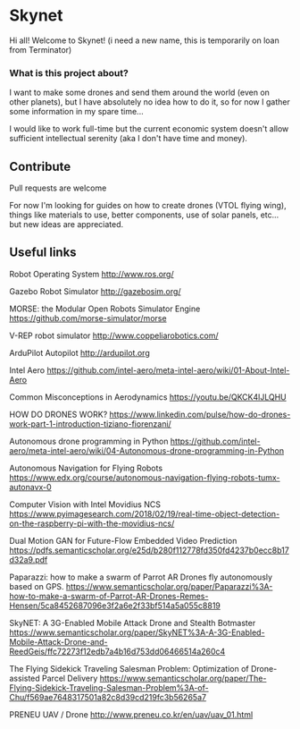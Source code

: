 # Skynet

Hi all!
Welcome to Skynet! (i need a new name, this is temporarily on loan from Terminator)

### What is this project about?

I want to make some drones and send them around the world (even on other planets), but I have absolutely no idea how to do it, so for now I gather some information in my spare time...

I would like to work full-time but the current economic system doesn't allow sufficient intellectual serenity (aka I don't have time and money).

## Contribute
Pull requests are welcome

For now I'm looking for guides on how to create drones (VTOL flying wing), things like materials to use, better components, use of solar panels, etc... but new ideas are appreciated.

## Useful links
Robot Operating System
http://www.ros.org/

Gazebo Robot Simulator
http://gazebosim.org/

MORSE: the Modular Open Robots Simulator Engine
https://github.com/morse-simulator/morse

V-REP robot simulator
http://www.coppeliarobotics.com/

ArduPilot Autopilot
http://ardupilot.org

Intel Aero
https://github.com/intel-aero/meta-intel-aero/wiki/01-About-Intel-Aero

Common Misconceptions in Aerodynamics
https://youtu.be/QKCK4lJLQHU

HOW DO DRONES WORK?
https://www.linkedin.com/pulse/how-do-drones-work-part-1-introduction-tiziano-fiorenzani/

Autonomous drone programming in Python
https://github.com/intel-aero/meta-intel-aero/wiki/04-Autonomous-drone-programming-in-Python

Autonomous Navigation for Flying Robots
https://www.edx.org/course/autonomous-navigation-flying-robots-tumx-autonavx-0

Computer Vision with Intel Movidius NCS
https://www.pyimagesearch.com/2018/02/19/real-time-object-detection-on-the-raspberry-pi-with-the-movidius-ncs/

Dual Motion GAN for Future-Flow Embedded Video Prediction
https://pdfs.semanticscholar.org/e25d/b280f112778fd350fd4237b0ecc8b17d32a9.pdf

Paparazzi: how to make a swarm of Parrot AR Drones fly autonomously based on GPS.
https://www.semanticscholar.org/paper/Paparazzi%3A-how-to-make-a-swarm-of-Parrot-AR-Drones-Remes-Hensen/5ca8452687096e3f2a6e2f33bf514a5a055c8819

SkyNET: A 3G-Enabled Mobile Attack Drone and Stealth Botmaster
https://www.semanticscholar.org/paper/SkyNET%3A-A-3G-Enabled-Mobile-Attack-Drone-and-ReedGeis/ffc72273f12edb7a4b16d753dd06466514a260c4

The Flying Sidekick Traveling Salesman Problem: Optimization of Drone-assisted Parcel Delivery
https://www.semanticscholar.org/paper/The-Flying-Sidekick-Traveling-Salesman-Problem%3A-of-Chu/f569ae7648317501a82c8d39cd219fc3b56265a7

PRENEU UAV / Drone
http://www.preneu.co.kr/en/uav/uav_01.html
